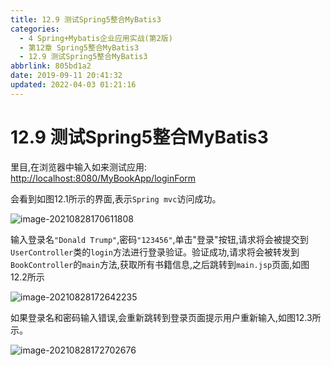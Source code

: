 ```yaml
---
title: 12.9 测试Spring5整合MyBatis3
categories: 
  - 4 Spring+Mybatis企业应用实战(第2版)
  - 第12章 Spring5整合MyBatis3
  - 12.9 测试Spring5整合MyBatis3
abbrlink: 805bd1a2
date: 2019-09-11 20:41:32
updated: 2022-04-03 01:21:16
---
```

# 12.9 测试Spring5整合MyBatis3 #
里目,在浏览器中输入如来测试应用:
[http://localhost:8080/MyBookApp/loginForm](http://localhost:8080/MyBookApp/loginForm)

会看到如图12.1所示的界面,表示`Spring mvc`访问成功。

![image-20210828170611808](https://gitee.com/XiaoLan223/images/raw/master/Blog/Sum/20210828170612.png)

输入登录名`"Donald Trump"`,密码`"123456"`,单击"登录"按钮,请求将会被提交到`UserController`类的`login`方法进行登录验证。验证成功,请求将会被转发到`BookController`的`main`方法,获取所有书籍信息,之后跳转到`main.jsp`页面,如图12.2所示

![image-20210828172642235](https://gitee.com/XiaoLan223/images/raw/master/Blog/Sum/20210828172642.png)

如果登录名和密码输入错误,会重新跳转到登录页面提示用户重新输入,如图12.3所示。

![image-20210828172702676](https://gitee.com/XiaoLan223/images/raw/master/Blog/Sum/20210828172702.png)
